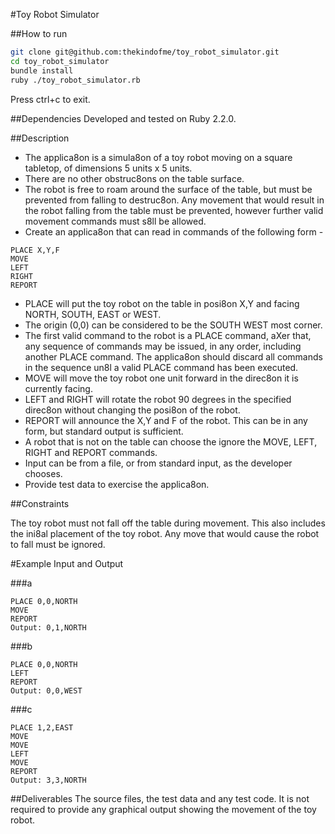 #Toy Robot Simulator

##How to run
```sh
git clone git@github.com:thekindofme/toy_robot_simulator.git
cd toy_robot_simulator
bundle install
ruby ./toy_robot_simulator.rb
```
Press ctrl+c to exit.

##Dependencies
Developed and tested on Ruby 2.2.0.

##Description

- The applica8on is a simula8on of a toy robot moving on a square tabletop, of dimensions 5 units x 5 units.
- There are no other obstruc8ons on the table surface.
- The robot is free to roam around the surface of the table, but must be prevented from falling to destruc8on. Any movement that would result in the robot falling from the table must be prevented, however further valid movement commands must s8ll be allowed.
- Create an applica8on that can read in commands of the following form -

```
PLACE X,Y,F
MOVE
LEFT
RIGHT
REPORT
```

- PLACE will put the toy robot on the table in posi8on X,Y and facing NORTH, SOUTH, EAST or WEST.
- The origin (0,0) can be considered to be the SOUTH WEST most corner.
- The first valid command to the robot is a PLACE command, aXer that, any sequence of commands may be issued, in any order, including another PLACE command. The applica8on should discard all commands in the sequence un8l a valid PLACE command has been executed.
- MOVE will move the toy robot one unit forward in the direc8on it is currently facing.
- LEFT and RIGHT will rotate the robot 90 degrees in the specified direc8on without changing the posi8on of the robot.
- REPORT will announce the X,Y and F of the robot. This can be in any form, but standard output is sufficient.
- A robot that is not on the table can choose the ignore the MOVE, LEFT, RIGHT and REPORT commands.
- Input can be from a file, or from standard input, as the developer chooses.
- Provide test data to exercise the applica8on.

##Constraints

The toy robot must not fall off the table during movement. This also includes the ini8al placement of the toy robot.
Any move that would cause the robot to fall must be ignored.

#Example Input and Output

###a

```
PLACE 0,0,NORTH
MOVE
REPORT
Output: 0,1,NORTH
```

###b

```
PLACE 0,0,NORTH
LEFT
REPORT
Output: 0,0,WEST
```

###c

```
PLACE 1,2,EAST
MOVE
MOVE
LEFT
MOVE
REPORT
Output: 3,3,NORTH
```

##Deliverables
The source files, the test data and any test code.
It is not required to provide any graphical output showing the movement of the toy robot.
